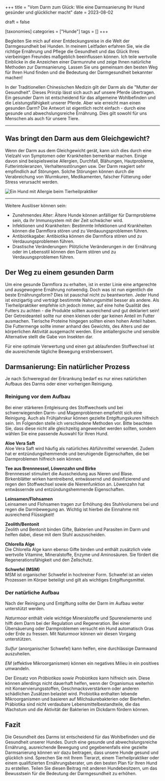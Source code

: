 +++
title = "Vom Darm zum Glück: Wie eine Darmsanierung Ihr Hund gesünder und glücklicher macht"
date = 2023-08-02

draft = false

[taxonomies]
categories = ["Hunde"]
tags = []
+++

Begleiten Sie mich auf einer Entdeckungsreise in die Welt der Darmgesundheit bei Hunden. In meinem Leitfaden erfahren Sie, wie die richtige Ernährung und Pflege die Gesundheit und das Glück Ihres vierbeinigen Freundes maßgeblich beeinflussen können. Ich teile wertvolle Einblicke in die Anzeichen einer Darmunruhe und zeige Ihnen natürliche Methoden zur Darmsanierung. Lassen Sie uns gemeinsam den besten Weg für Ihren Hund finden und die Bedeutung der Darmgesundheit bekannter machen!

<!-- more -->


In der Traditionellen Chinesischen Medizin gilt der Darm als die "Mutter der Gesundheit". Dieses Prinzip lässt sich auch auf unsere Pferde übertragen. Ein gesunder Darm ist entscheidend für das allgemeine Wohlbefinden und die Leistungsfähigkeit unserer Pferde. Aber wie erreicht man einen gesunden Darm? Die Antwort ist eigentlich recht einfach - durch eine gesunde und abwechslungsreiche Ernährung. Dies gilt sowohl für uns Menschen als auch für unsere Tiere.

<div class="container marketing">
  <hr class="featurette-divider">
  <div class="row featurette">
    <div class="col-md-7 order-md-2">
      <h2 class="featurette-heading">Was bringt den Darm aus dem Gleichgewicht?</h2>
      <p class="lead">Wenn der Darm aus dem Gleichgewicht gerät, kann sich dies durch eine Vielzahl von Symptomen oder Krankheiten bemerkbar machen. Einige davon sind beispielsweise Allergien, Durchfall, Blähungen, Hautprobleme, Futterintoleranzen, Verhaltensstörungen usw. Der Darm reagiert sehr empfindlich auf Störungen. Solche Störungen können durch die Verabreichung von Wurmkuren, Medikamenten, falscher Fütterung oder Stress verursacht werden.</p>    
    </div>
    <div class="col-md-5">
        <picture>
            <source media="(max-width: 319px)" srcset="https://tierheilpraxis-jessican.de/img/blog/darmsanierung_hund_1_320.avif 304w" type="image/avif" sizes="95vw">
            <source media="(max-width: 319px)" srcset="https://tierheilpraxis-jessican.de/img/blog/darmsanierung_hund_1_320.webp 304w" type="image/webp" sizes="95vw">
            <source media="(max-width: 319px)" srcset="https://tierheilpraxis-jessican.de/img/blog/darmsanierung_hund_1_320.jpeg 304w" type="image/jpeg" sizes="95vw">
            <source media="(min-width: 320px) and (max-width: 639px)" srcset="https://tierheilpraxis-jessican.de/img/blog/darmsanierung_hund_1_640.avif 608w" type="image/avif" sizes="95vw">
            <source media="(min-width: 320px) and (max-width: 639px)" srcset="https://tierheilpraxis-jessican.de/img/blog/darmsanierung_hund_1_640.webp 608w" type="image/webp" sizes="95vw">
            <source media="(min-width: 320px) and (max-width: 639px)" srcset="https://tierheilpraxis-jessican.de/img/blog/darmsanierung_hund_1_640.jpeg 608w" type="image/jpeg" sizes="95vw">
            <source media="(min-width: 640px) and (max-width: 767px)" srcset="https://tierheilpraxis-jessican.de/img/blog/darmsanierung_hund_1_768.avif 729w" type="image/avif" sizes="95vw">
            <source media="(min-width: 640px) and (max-width: 767px)" srcset="https://tierheilpraxis-jessican.de/img/blog/darmsanierung_hund_1_768.webp 729w" type="image/webp" sizes="95vw">
            <source media="(min-width: 640px) and (max-width: 767px)" srcset="https://tierheilpraxis-jessican.de/img/blog/darmsanierung_hund_1_768.jpeg 729w" type="image/jpeg" sizes="95vw">
            <source media="(min-width: 768px)" srcset="https://tierheilpraxis-jessican.de/img/blog/darmsanierung_hund_1_1024.avif 972w" type="image/avif" sizes="95vw">
            <source media="(min-width: 768px)" srcset="https://tierheilpraxis-jessican.de/img/blog/darmsanierung_hund_1_1024.webp 972w" type="image/webp" sizes="95vw">
            <source media="(min-width: 768px)" srcset="https://tierheilpraxis-jessican.de/img/blog/darmsanierung_hund_1_1024.jpeg 972w" type="image/jpeg" sizes="95vw">
            <img src="https://tierheilpraxis-jessican.de/img/blog/darmsanierung_hund_1_1024.jpeg" alt="Ein Hund mit Allergie beim Tierheilpraktiker" title="Ein Hund mit Allergie beim Tierheilpraktiker"  loading="lazy" sizes="30vw"  class="featurette-image img-fluid mx-auto rounded-img" style="aspect-ratio: 1/1; object-fit: cover;">
        </picture>
    </div>
  </div>
  <hr class="featurette-divider">
</div>

Weitere Auslöser können sein:

- Zunehmendes Alter: Ältere Hunde können anfälliger für Darmprobleme sein, da ihr Immunsystem mit der Zeit schwächer wird.
- Infektionen und Krankheiten: Bestimmte Infektionen und Krankheiten können die Darmflora stören und zu Verdauungsproblemen führen.
- Antibiotikagabe: Antibiotika können die Darmflora stören und zu Verdauungsproblemen führen.
- Drastische Veränderungen: Plötzliche Veränderungen in der Ernährung oder im Lebensstil können den Darm stören und zu Verdauungsproblemen führen.

## Der Weg zu einem gesunden Darm

Um eine gesunde Darmflora zu erhalten, ist in erster Linie eine artgerechte und ausgewogene Ernährung notwendig. Doch was ist nun eigentlich die beste Ernährungsform? Dies ist pauschal nicht zu beantworten. Jeder Hund ist einzigartig und verträgt bestimmte Nahrungsmittel besser als andere. Als Tierheilpraktiker empfehle ich jedoch immer, auf eine hohe Qualität des Futters zu achten - die Produkte sollten ausreichend und gut deklariert sein! Der Getreideanteil sollte nur einen kleinen oder gar keinen Anteil im Futter ausmachen. Tierische Proteine hingegen sollten einen hohen Anteil haben. Die Futtermenge sollte immer anhand des Gewichts, des Alters und der körperlichen Aktivität ausgemacht werden. Eine antiallergische und sensible Alternative stellt die Gabe von Insekten dar.

Für eine optimale Verwertung und einen gut ablaufenden Stoffwechsel ist die ausreichende tägliche Bewegung erstrebenswert. 

## Darmsanierung: Ein natürlicher Prozess
 
Je nach Schweregrad der Erkrankung bedarf es nur eines natürlichen Aufbaus des Darms oder einer vorherigen Reinigung. 

### Reinigung vor dem Aufbau

Bei einer stärkeren Entgleisung des Stoffwechsels und bei schwerwiegenden Darm- und Magenproblemen empfiehlt sich eine Reinigung. Auch als Frühjahrskur können gezielte Entgiftungskuren hilfreich sein. Im Folgenden stelle ich verschiedene Methoden vor. Bitte beachten Sie, dass diese nicht alle gleichzeitig angewendet werden sollten, sondern wählen Sie eine passende Auswahl für Ihren Hund.

**Aloe Vera Saft**  
Aloe Vera Saft wird häufig als natürliches Abführmittel verwendet. Zudem hat er entzündungshemmende und beruhigende Eigenschaften, die bei Darmproblemen hilfreich sein können.

**Tee aus Brennnessel, Löwenzahn und Birke**  
Brennnessel stimuliert die Ausscheidung aus Nieren und Blase. Birkenblätter wirken harntreibend, entwässernd und desinfizierend und regen den Stoffwechsel sowie die Nierenfunktion an. Löwenzahn hat entwässernde und entzündungshemmende Eigenschaften.

**Leinsamen/Flohsamen**  
Leinsamen und Flohsamen tragen zur Erhöhung des Stuhlvolumens bei und regen die Darmbewegung an. Wichtig ist hierbei die Einnahme mit ausreichend Flüssigkeit!

**Zeolith/Bentonit**  
Zeolith und Bentonit binden Gifte, Bakterien und Parasiten im Darm und helfen dabei, diese mit dem Stuhl auszuscheiden.

**Chlorella Alge**  
Die Chlorella Alge kann ebenso Gifte binden und enthält zusätzlich viele wertvolle Vitamine, Mineralstoffe, Enzyme und Aminosäuren. Sie fördert die Regenerationsfähigkeit und den Zellschutz.

**Schwefel (MSM)**  
MSM ist organischer Schwefel in hochreiner Form. Schwefel ist an vielen Prozessen im Körper beteiligt und gilt als wichtiges Entgiftungsmittel.

### Der natürliche Aufbau

Nach der Reinigung und Entgiftung sollte der Darm im Aufbau weiter unterstützt werden. 

*Naturmoor* enthält viele wichtige Mineralstoffe und Spurenelemente und hilft dem Darm bei der Regulation und Regeneration. Bei einer Übersäuerung oder Darmproblemen versucht ein Hund automatisch Gras oder Erde zu fressen. Mit Naturmoor können wir diesen Vorgang unterstützen.  

*Sulfur* (anorganischer Schwefel) kann helfen, eine durchlässige Darmwand auszuheilen. 

*EM* (effektive Mikroorganismen) können ein negatives Milieu in ein positives umwandeln.

Der Einsatz von *Präbiotikas sowie Probiotikas* kann hilfreich sein. Diese können allerdings nicht dauerhaft helfen, wenn der Organismus weiterhin mit Konservierungsstoffen, Geschmacksverstärkern oder anderen schädlichen Zusätzen belastet wird. Probiotika enthalten lebende Mikroorganismen und basieren auf Milchsäurebakterien oder Bierhefen. Präbiotika sind nicht verdaubare Lebensmittelbestandteile, die das Wachstum und die Aktivität der Bakterien im Dickdarm fördern können.

## Fazit

Die Gesundheit des Darms ist entscheidend für das Wohlbefinden und die Gesundheit unserer Hundes. Durch eine gesunde und abwechslungsreiche Ernährung, ausreichende Bewegung und gegebenenfalls eine gezielte Darmsanierung können wir dazu beitragen, dass unsere Hunde gesund und glücklich sind. Sprechen Sie mit Ihrem Tierarzt, einem Tierheilpraktiker oder einem qualifizierten Ernährungsberater, um den besten Plan für Ihren Hund zu erstellen. Teilen Sie diesen Beitrag mit anderen Hundebesitzern, um das Bewusstsein für die Bedeutung der Darmgesundheit zu erhöhen.